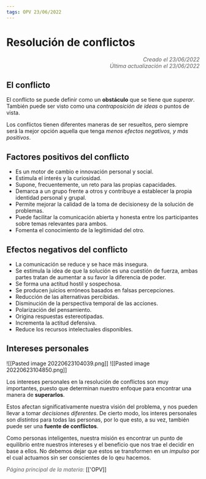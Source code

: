 ```yaml
---
tags: OPV 23/06/2022
---
```


# Resolución de conflictos
<div style="text-align: right; opacity: 0.7; font-style: italic;">Creado el 23/06/2022</div>
<div style="text-align: right; opacity: 0.7; font-style: italic;">Última actualización el 23/06/2022</div>

## El conflicto

El conflicto se puede definir como un **obstáculo** que se tiene que *superar*. También puede ser visto como una *contraposición de ideas* o puntos de vista.

Los conflictos tienen diferentes maneras de ser resueltos, pero siempre será la mejor opción aquella que tenga *menos efectos negativos, y más positivos*.

## Factores positivos del conflicto

- Es un motor de cambio e innovación personal y social.
- Estimula el interés y la curiosidad.
- Supone, frecuentemente, un reto para las propias capacidades.
- Demarca a un grupo frente a otros y contribuye a establecer la propia identidad personal y grupal.
- Permite mejorar la calidad de la toma de decisionesy de la solución de problemas.
- Puede facilitar la comunicación abierta y honesta entre los participantes sobre temas relevantes para ambos.
- Fomenta el conocimiento de la legitimidad del otro.

## Efectos negativos del conflicto

- La comunicación se reduce y se hace más insegura.
- Se estimula la idea de que la solución es una cuestión de fuerza, ambas partes tratan de aumentar a su favor la diferencia de poder.
- Se forma una actitud hostil y sospechosa.
- Se producen juicios erróneos basados en falsas percepciones.
- Reducción de las alternativas percibidas.
- Disminución de la perspectiva temporal de las acciones.
- Polarización del pensamiento.
- Origina respuestas estereotipadas.
- Incrementa la actitud defensiva.
- Reduce los recursos intelectuales disponibles.

## Intereses personales

![[Pasted image 20220623104039.png]]
![[Pasted image 20220623104850.png]]

Los intereses personales en la resolución de conflictos son muy importantes, puesto que determinan nuestro enfoque para encontrar una manera de **superarlos**. 

Estos afectan significativamente nuestra visión del problema, y nos pueden llevar a tomar *decisiones diferentes*. De cierto modo, los interes personales son *distintos* para todas las personas, por lo que esto, a su vez, también puede ser una **fuente de conflictos**.

Como personas inteligentes, nuestra misión es encontrar un punto de equilibrio entre nuestros intereses y el beneficio que nos trae el decidir en base a ellos. No debemos dejar que estos se transformen en un *impulso* por el cual actuamos sin ser conscientes de lo qeu hacemos.

<span style="opacity: 0.7; font-style: italic;">Página principal de la materia:</span> [['OPV]]